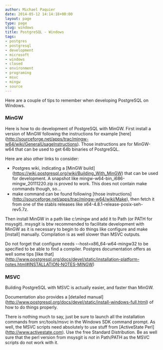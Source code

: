 ```yaml
---
author: Michael Paquier
date: 2014-05-12 14:14:18+00:00
layout: page
type: page
slug: windows
title: PostgreSQL - Windows
tags:
- postgres
- postgresql
- development
- microsoft
- windows
- closed
- environment
- programing
- msvc
- mingw
- source
---
```

Here are a couple of tips to remember when developing PostgreSQL on
Windows.

### MinGW

Here is how to do development of PostgreSQL with MinGW. First install a
version of MinGW following the instructions for example [here]
(http://sourceforge.net/apps/trac/mingw-w64/wiki/GeneralUsageInstructions).
Those instructions are for MinGW-w64 that can be used to get 64b binaries
of PostgreSQL.

Here are also other links to consider:

  * Postgres wiki, indicating a [MinGW build]
(https://wiki.postgresql.org/wiki/Building_With_MinGW) that can be used
for development. A snapshot like mingw-w64-bin_i686-mingw_20111220.zip
is proved to work. This does not contain make commands though, so...
  * make command can be found following [those instructions]
(http://sourceforge.net/apps/trac/mingw-w64/wiki/Make), then fetch it
from one of the stabls releases like x64-4.8.1-release-posix-seh-rev5.7z.

Then install MinGW in a path like c:\\mingw and add it to Path (or PATH
for msysgit). msysgit is btw recommended to facilitate development
with MinGW as it is necessary to begin to do things like configure and
make [install] manually. Compilation is as well slower than MSVC outputs.

Do not forget that configure needs --host=x86_64-w64-mingw32 to be
specified to be able to find a compiler. Postgres documentation offers
as well some tips [like that]
(http://www.postgresql.org/docs/devel/static/installation-platform-notes.html#INSTALLATION-NOTES-MINGW)

### MSVC

Building PostgreSQL with MSVC is actually easier, and faster than MinGW.

Documentation also provides a [detailed manual]
(http://www.postgresql.org/docs/devel/static/install-windows-full.html)
of how to do things properly.

There is nothing much to say, just be sure to launch all the installation
commands from src/tools/msvc in the Windows SDK command prompt. As well,
the MSVC scripts need absolutely to use stuff from [ActiveState Perl]
(http://www.activestate.com). Use the free Standard Distribution. Be as
well sure that the perl version from msysgit is *not* in Path/PATH as
the MSVC scripts do not work with it.
